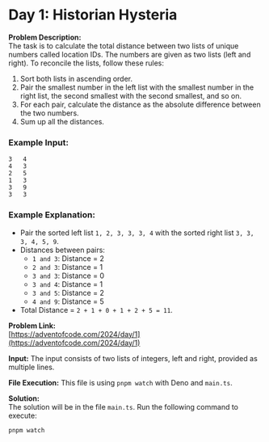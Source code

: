 # Day 1: Historian Hysteria

**Problem Description:**  
The task is to calculate the total distance between two lists of unique numbers called location IDs. The numbers are given as two lists (left and right). To reconcile the lists, follow these rules:

1. Sort both lists in ascending order.
2. Pair the smallest number in the left list with the smallest number in the right list, the second smallest with the second smallest, and so on.
3. For each pair, calculate the distance as the absolute difference between the two numbers.
4. Sum up all the distances.

### Example Input:
```
3   4
4   3
2   5
1   3
3   9
3   3
```

### Example Explanation:
- Pair the sorted left list `1, 2, 3, 3, 3, 4` with the sorted right list `3, 3, 3, 4, 5, 9`.
- Distances between pairs:
  - `1 and 3`: Distance = 2
  - `2 and 3`: Distance = 1
  - `3 and 3`: Distance = 0
  - `3 and 4`: Distance = 1
  - `3 and 5`: Distance = 2
  - `4 and 9`: Distance = 5
- Total Distance = `2 + 1 + 0 + 1 + 2 + 5 = 11`.

**Problem Link:**  
[https://adventofcode.com/2024/day/1](https://adventofcode.com/2024/day/1)

**Input:**
The input consists of two lists of integers, left and right, provided as multiple lines.

**File Execution:**
This file is using `pnpm watch` with Deno and `main.ts`.  

**Solution:**  
The solution will be in the file `main.ts`. Run the following command to execute:
```bash
pnpm watch
```

